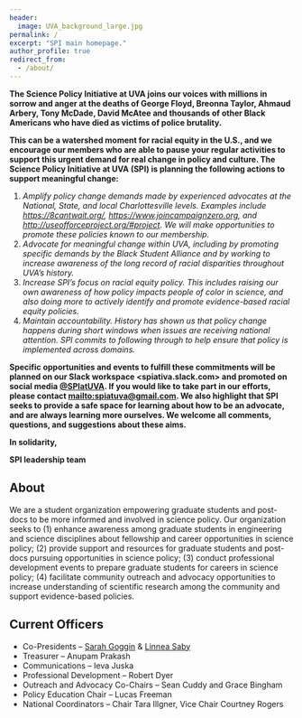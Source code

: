 ```yaml
---
header:
  image: UVA_background_large.jpg
permalink: /
excerpt: "SPI main homepage."
author_profile: true
redirect_from: 
  - /about/
---
```



**The Science Policy Initiative at UVA joins our voices with millions in sorrow and anger at the deaths of George Floyd, Breonna Taylor, Ahmaud Arbery, Tony McDade, David McAtee and thousands of other Black Americans who have died as victims of police brutality.**
 
**This can be a watershed moment for racial equity in the U.S., and we encourage our members who are able to pause your regular activities to support this urgent demand for real change in policy and culture. The Science Policy Initiative at UVA (SPI) is planning the following actions to support meaningful change:**
 
1. *Amplify policy change demands made by experienced advocates at the National, State, and local Charlottesville levels. Examples include <https://8cantwait.org/>, <https://www.joincampaignzero.org>, and <http://useofforceproject.org/#project>. We will make opportunities to promote these policies known to our membership.*
2. *Advocate for meaningful change within UVA, including by promoting specific demands by the Black Student Alliance and by working to increase awareness of the long record of racial disparities throughout UVA’s history.*
3. *Increase SPI’s focus on racial equity policy. This includes raising our own awareness of how policy impacts people of color in science, and also doing more to actively identify and promote evidence-based racial equity policies.*
4. *Maintain accountability. History has shown us that policy change happens during short windows when issues are receiving national attention. SPI commits to following through to help ensure that policy is implemented across domains.*
 
**Specific opportunities and events to fulfill these commitments will be planned on our Slack workspace <spiativa.slack.com> and promoted on social media [@SPIatUVA](https://twitter.com/SPIatUVA). If you would like to take part in our efforts, please contact <mailto:spiatuva@gmail.com>. We also highlight that SPI seeks to provide a safe space for learning about how to be an advocate, and are always learning more ourselves. We welcome all comments, questions, and suggestions about these aims.**

**In solidarity,**

**SPI leadership team**


## About
We are a student organization empowering graduate students and post-docs to be more informed and involved in science policy. Our organization seeks to (1) enhance awareness among graduate students in engineering and science disciplines about fellowship and career opportunities in science policy; (2) provide support and resources for graduate students and post-docs pursuing opportunities in science policy; (3) conduct professional development events to prepare graduate students for careers in science policy; (4) facilitate community outreach and advocacy opportunities to increase understanding of scientific research among the community and support evidence-based policies. 


## Current Officers
 * Co-Presidents – [Sarah Goggin](sg4dm@virginia.edu) & [Linnea Saby](ls3en@virginia.edu)
 * Treasurer – Anupam Prakash
 * Communications – Ieva Juska
 * Professional Development – Robert Dyer
 * Outreach and Advocacy Co-Chairs – Sean Cuddy  and Grace Bingham
 * Policy Education Chair – Lucas Freeman
 * National Coordinators – Chair Tara Illgner, Vice Chair Courtney Rogers




